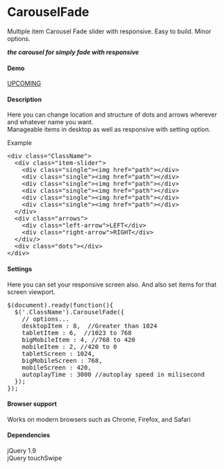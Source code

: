# CarouselFade
Multiple item Carousel Fade slider with responsive. Easy to build. Minor options.
<p><em><strong>the carousel for simply fade with responsive</strong></em></p>
<h4>Demo</h4>
<p><a href="#">UPCOMING</a></p>
<h4>Description</h4>
<p>Here you can change location and structure of dots and arrows wherever and whatever name you want. <br>Manageable items in desktop as well as responsive with setting option. </p>
<div>
<p>Example</p>
<pre>
&lt;div class="ClassName"&gt;
  &lt;div class="item-slider"&gt;
    &lt;div class="single"&gt;&lt;img href="path"&gt;&lt;/div&gt;
    &lt;div class="single"&gt;&lt;img href="path"&gt;&lt;/div&gt;
    &lt;div class="single"&gt;&lt;img href="path"&gt;&lt;/div&gt;
    &lt;div class="single"&gt;&lt;img href="path"&gt;&lt;/div&gt;
    &lt;div class="single"&gt;&lt;img href="path"&gt;&lt;/div&gt;
    &lt;div class="single"&gt;&lt;img href="path"&gt;&lt;/div&gt;
  &lt;/div&gt;
  &lt;div class="arrows"&gt;
    &lt;div class="left-arrow"&gt;LEFT&lt;/div&gt;
    &lt;div class="right-arrow"&gt;RIGHT&lt;/div&gt;
  &lt;/div/&gt;
  &lt;div class="dots"&gt;&lt;/div&gt;
&lt;/div&gt;
</pre>
</div>
<h4>Settings</h4>
<p>Here you can set your responsive screen also. And also set items for that screen viewport.  </p>
<pre>
$(document).ready(function(){   
  $('.ClassName').CarouselFade({
    // options...
    desktopItem : 8,  //Greater than 1024  
    tabletItem : 6,  //1023 to 768  
    bigMobileItem : 4, //768 to 420  
    mobileItem : 2, //420 to 0  
    tabletScreen : 1024,
    bigMobileScreen : 768,
    mobileScreen : 420,
    autoplayTime : 3000 //autoplay speed in milisecond
  }); 
}); 
</pre>
<h4>Browser support</h4>
<p>Works on  modern browsers such as Chrome, Firefox, and Safari</p>
<h4>Dependencies</h4>
<p>jQuery 1.9 <br> jQuery touchSwipe</p>
